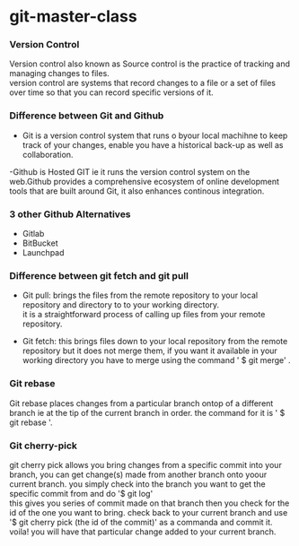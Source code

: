 # git-master-class

### Version Control

Version control also known as Source control is the practice of tracking and managing changes to files. <br/> version control are systems that record changes to a file or a set of files over time so that you can record specific versions of it.

### Difference between Git and Github

- Git is a version control system that runs o byour local machihne to keep track of your changes, enable you have a historical back-up as well as collaboration.

-Github is Hosted GIT ie it runs the version control system on the web.Github provides a comprehensive ecosystem of online development tools that are built around Git, it also enhances continous integration.

### 3 other Github Alternatives

- Gitlab
- BitBucket
- Launchpad

### Difference between git fetch and git pull

- Git pull: brings the files from the remote repository to your local repository and directory to to your working directory. <br/> it is a straightforward process of calling up files from your remote repository.

- Git fetch: this brings files down to your local repository from the remote repository but it does not merge them, if you want it available in your working directory you have to merge using the command ' $ git merge' .

### Git rebase

Git rebase places changes from a particular branch ontop of a different branch ie at the tip of the current branch in order. the command for it is ' $ git rebase '.

### Git cherry-pick

git cherry pick allows you bring changes from a specific commit into your branch, you can get change(s) made from another branch onto yoour current branch. you simply check into the branch you want to get the specific commit from and do  '$ git log' <br/> this gives you series of commit made on that branch then you check for the id of the one you want to bring. check back to your current branch and use '$ git cherry pick (the id of the commit)' as a commanda and commit it. voila! you will have that particular change added to your current branch.